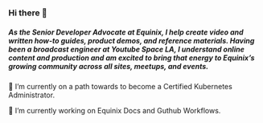 ### Hi there 👋

##### As the Senior Developer Advocate at Equinix, I help create video and written how-to guides, product demos, and reference materials. Having been a broadcast engineer at Youtube Space LA, I understand online content and production and am excited to bring that energy to Equinix’s growing community across all sites, meetups, and events.

🌱 I’m currently on a path towards to become a Certified Kubernetes Administrator.

🔭 I’m currently working on Equinix Docs and Guthub Workflows.

<!--
**waltribeiro/waltribeiro** is a ✨ _special_ ✨ repository because its `README.md` (this file) appears on your GitHub profile.

Here are some ideas to get you started:

- 👯 I’m looking to collaborate on ...
- 🤔 I’m looking for help with ...
- 💬 Ask me about ...
- 📫 How to reach me: ...
- 😄 Pronouns: ...
- ⚡ Fun fact: ...
-->

